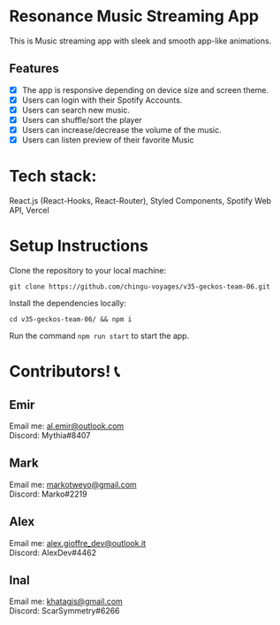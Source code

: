 # Resonance Music Streaming App

This is Music streaming app with sleek and smooth app-like animations.

## Features

- [x] The app is responsive depending on device size and screen theme.
- [x] Users can login with their Spotify Accounts.
- [x] Users can search new music.
- [x] Users can shuffle/sort the player
- [x] Users can increase/decrease the volume of the music.
- [x] Users can listen preview of their favorite Music

# Tech stack:

React.js (React-Hooks, React-Router), Styled Components, Spotify Web API, Vercel

# Setup Instructions

Clone the repository to your local machine:

`git clone https://github.com/chingu-voyages/v35-geckos-team-06.git`

Install the dependencies locally:

`cd v35-geckos-team-06/ && npm i`

Run the command `npm run start` to start the app.

# Contributors! 📞

## Emir

Email me: [al.emir@outlook.com](mailto:al.emir@outlook.com)\
Discord: Mythia#8407

## Mark

Email me: [markotweyo@gmail.com](mailto:markotweyo@gmail.com)\
Discord: Marko#2219

## Alex

Email me: [alex.gioffre_dev@outlook.it](mailto:alex.gioffre_dev@outlook.it)\
Discord: AlexDev#4462

## Inal

Email me: [khatagjs@gmail.com](mailto:khatagjs@gmail.com)\
Discord: ScarSymmetry#6266
